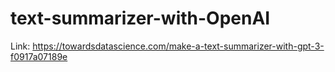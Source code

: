 # text-summarizer-with-OpenAI

Link: https://towardsdatascience.com/make-a-text-summarizer-with-gpt-3-f0917a07189e
